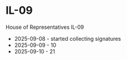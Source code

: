 # IL-09
House of Representatives IL-09

* 2025-09-08 - started collecting signatures
* 2025-09-09 - 10
* 2025-09-10 - 21

